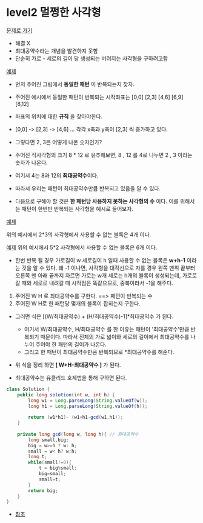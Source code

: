 # level2 멀쩡한 사각형
[문제로 가기](https://programmers.co.kr/learn/courses/30/lessons/62048)
- 해결 X
- 최대공약수라는 개념을 발견하지 못함
- 단순히 가로 - 세로의 길이 당 생성되는 버려지는 사각형을 구하려고함


[예제](https://grepp-programmers.s3.amazonaws.com/files/production/ee895b2cd9/567420db-20f4-4064-afc3-af54c4a46016.png)

- 먼저 주어진 그림에서 **동일한 패턴** 이 반복되는지 찾자.
- 주어진 예시에서 동일한 패턴이 반복되는 시작좌표는 [0,0] [2,3] [4,6] [6,9] [8,12]
- 좌표의 위치에 대한 **규칙** 을 찾아야한다. 
- [0,0] -> [2,3] -> [4,6] ... 각각 x축과 y축이 [2,3] 씩 증가하고 있다. 
- 그렇다면 2, 3은 어떻게 나온 숫자인가?
- 주어진 직사각형의 크기 8 * 12 로 유추해보면, 8 , 12 를 4로 나누면 2 , 3 이라는 숫자가 나온다.
- 여기서 4는 8과 12의 **최대공약수**이다.
- 따라서 우리는 패턴이 최대공약수만큼 반복되고 있음을 알 수 있다.


- 다음으로 구해야 할 것은 **한 패턴당 사용하지 못하는 사각형의 수** 이다. 
이를 위해서는 패턴이 한번만 반복되는 사각형을 예시로 들어보자.

[예제](https://img1.daumcdn.net/thumb/R1280x0/?scode=mtistory2&fname=https%3A%2F%2Fk.kakaocdn.net%2Fdn%2Fdnr9vH%2FbtqAhqYI5kg%2FKmoossl5KwBvtJbxagbH9K%2Fimg.png)

위의 예시에서 2*3의 사각형에서 사용할 수 없는 블록은 4개 이다.

[예제](https://img1.daumcdn.net/thumb/R1280x0/?scode=mtistory2&fname=https%3A%2F%2Fk.kakaocdn.net%2Fdn%2FbjxQpq%2FbtqAhrQSm3x%2FP6TFipyN8Ahaj5gzIludh1%2Fimg.png)
위의 예시에서 5*2 사각형에서 사용할 수 없는 블록은 6개 이다.

- 한번 반복 될 경우 가로길이 w 세로길이 h 일때 사용할 수 없는 블록은 **w+h-1** 이라는 것을 알 수 있다.
    왜 -1 이나면, 사각형을 대각선으로 자를 경우 왼쪽 맨위 끝부터 오른쪽 맨 아래 끝까지 자르면 가로는 w개 세로는 h개의 블록이 생성되는데, 가로로 갈 때와 세로로 내려갈 때 시작점은 똑같으므로, 중복이라서 -1을 해주다.


1. 주어진 W H 로 최대공약수를 구한다. ==> 패턴이 반복되는 수 
2. 주어진 W H로 한 패턴당 몇개의 블록이 잡히는지 구한다.

- 그러면 식은 [(W/최대공약수) + (H/최대공약수)-1]*최대공약수 가 된다.
    - 여기서 W/최대공약수, H/최대공약수 를 한 이유는 패턴이 '최대공약수'만큼 반복되기 때문이다. 따라서 전체의 가로 넓이와 세로의 길이에서 최대공약수를 나누어 주어야 한 패턴의 길이가 나온다.
    - 그리고 한 패턴이 최대공약수만큼 반복되므로 *최대공약수를 해준다.
- 위 식을 정리 하면  **[ W+H-최대공약수 ]** 가 된다.


- 최대공약수는 유클리드 호제법을 통해 구하면 된다.

```java
class Solution {
    public long solution(int w, int h) {
        long w1 = Long.parseLong(String.valueOf(w));
        long h1 = Long.parseLong(String.valueOf(h));
        
        return (w1*h1)- (w1+h1-gcd(w1,h1));
    }
    
    private long gcd(long w, long h){ // 최대공약수 
        long small,big;
        big = w>=h ? w: h;
        small = w< h? w:h;
        long t;
        while(small!=0){
            t = big%small;
            big=small;
            small=t;
        }
        return big;
    }
}
```

- [참조](https://taesan94.tistory.com/55)
